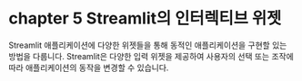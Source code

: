 # chapter 5 Streamlit의 인터렉티브 위젯
Streamlit 애플리케이션에 다양한 위젯들을 통해 동적인 애플리케이션을 구현할 있는 방법을 다룹니다. Streamlit은 다양한 입력 위젯을 제공하여 사용자의 선택 또는 조작에 따라 애플리케이션의 동작을 변경할 수 있습니다.
